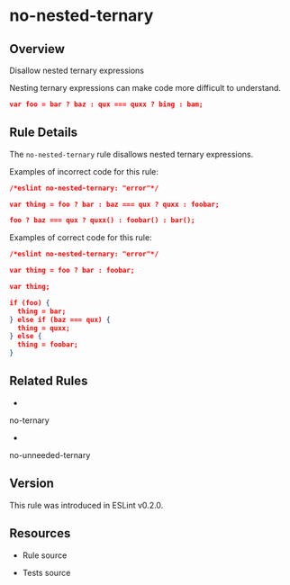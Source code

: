

# no-nested-ternary
## Overview

Disallow nested ternary expressions

Nesting ternary expressions can make code more difficult to understand.


```json
var foo = bar ? baz : qux === quxx ? bing : bam;
```

## Rule Details

The `no-nested-ternary` rule disallows nested ternary expressions.

Examples of incorrect code for this rule:


```json
/*eslint no-nested-ternary: "error"*/

var thing = foo ? bar : baz === qux ? quxx : foobar;

foo ? baz === qux ? quxx() : foobar() : bar();
```

Examples of correct code for this rule:


```json
/*eslint no-nested-ternary: "error"*/

var thing = foo ? bar : foobar;

var thing;

if (foo) {
  thing = bar;
} else if (baz === qux) {
  thing = quxx;
} else {
  thing = foobar;
}
```


## Related Rules


- 
no-ternary 

- 
no-unneeded-ternary 

## Version

This rule was introduced in ESLint v0.2.0.

## Resources


- Rule source 

- Tests source 

